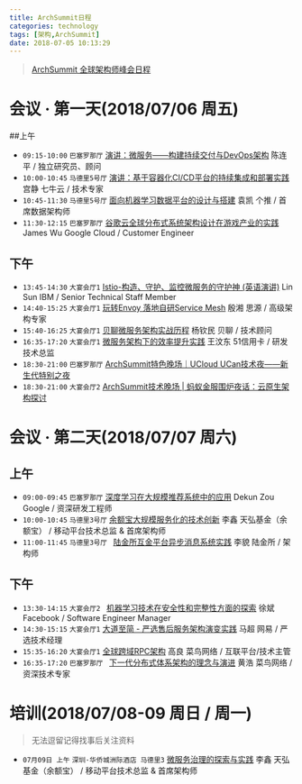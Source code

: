 ```yaml
---
title: ArchSummit日程
categories: technology
tags: [架构,ArchSummit]
date: 2018-07-05 10:13:29
---
```


> [ArchSummit 全球架构师峰会日程](https://sz2018.archsummit.com/schedule)

# 会议 · 第一天(2018/07/06 周五)

##上午

- `09:15-10:00` `巴塞罗那厅` [演讲：微服务——构建持续交付与DevOps架构](https://sz2018.archsummit.com/presentation/704) 陈连平 / 独立研究员、顾问
- `10:00-10:45` `马德里5号厅` [演讲：基于容器化CI/CD平台的持续集成和部署实践](https://sz2018.archsummit.com/presentation/750) 宫静 七牛云 / 技术专家
- `10:45-11:30` `马德里5号厅` [面向机器学习数据平台的设计与搭建](https://sz2018.archsummit.com/presentation/752) 袁凯 个推 / 首席数据架构师
- `11:30-12:15` `巴塞罗那厅` [谷歌云全球分布式系统架构设计在游戏产业的实践](https://sz2018.archsummit.com/presentation/761) James Wu Google Cloud / Customer Engineer 

## 下午

- `13:45-14:30` `大宴会厅1` [Istio-构造、守护、监控微服务的守护神 (英语演讲)](https://sz2018.archsummit.com/presentation/500) Lin Sun IBM / Senior Technical Staff Member 
- `14:40-15:25`  `大宴会厅1` [玩转Envoy 落地自研Service Mesh](https://sz2018.archsummit.com/presentation/697) 殷湘 思源 / 高级架构专家 
- `15:40-16:25` `大宴会厅1` [贝聊微服务架构实战历程](https://sz2018.archsummit.com/presentation/404) 杨钦民 贝聊 / 技术顾问
- `16:35-17:20` `大宴会厅1` [微服务架构下的效率提升实践](https://sz2018.archsummit.com/presentation/487) 王汶东 51信用卡 / 研发技术总监
- `18:30-21:00` `巴塞罗那厅` [ArchSummit特色晚场｜UCloud UCan技术夜——新生代特别之夜](https://www.bagevent.com/event/1559589?bag_track=AS) 
- `18:30-21:00` `大宴会厅2` [ArchSummit技术晚场 | 蚂蚁金服围炉夜话：云原生架构探讨](https://www.bagevent.com/event/1590965?bag_track=web)

# 会议 · 第二天(2018/07/07 周六)

## 上午

- `09:00-09:45` `巴塞罗那厅` [深度学习在大规模推荐系统中的应用](https://sz2018.archsummit.com/presentation/452) Dekun Zou Google / 资深研发工程师 
- `10:00-10:45` `马德里3号厅` [余额宝大规模服务化的技术创新](https://sz2018.archsummit.com/presentation/625) 李鑫 天弘基金（余额宝） / 移动平台技术总监 & 首席架构师
- `11:00-11:45` `马德里3号厅 ` [陆金所互金平台异步消息系统实践](https://sz2018.archsummit.com/presentation/711) 李貌 陆金所 / 架构师

## 下午

- `13:30-14:15` `大宴会厅2 ` [机器学习技术在安全性和完整性方面的探索](https://sz2018.archsummit.com/presentation/391) 徐斌 Facebook / Software Engineer Manager
- `14:30-15:15` `大宴会厅1` [大道至简 - 严选售后服务架构演变实践](https://sz2018.archsummit.com/presentation/554) 马超 网易 / 严选技术经理 
- `15:35-16:20` `大宴会厅1` [全球跨域RPC架构](https://sz2018.archsummit.com/presentation/522) 高良 菜鸟网络 / 互联平台/技术主管
- `16:35-17:20` `巴塞罗那厅 ` [下一代分布式体系架构的理念与演进](https://sz2018.archsummit.com/presentation/611) 黄浩 菜鸟网络 / 资深技术专家

# 培训(2018/07/08-09 周日 / 周一) 

>   无法逗留记得找事后关注资料

- `07月09日 上午` `深圳·华侨城洲际酒店 马德里3` [微服务治理的探索与实践](https://sz2018.archsummit.com/training/641) 李鑫 天弘基金（余额宝） / 移动平台技术总监 & 首席架构师